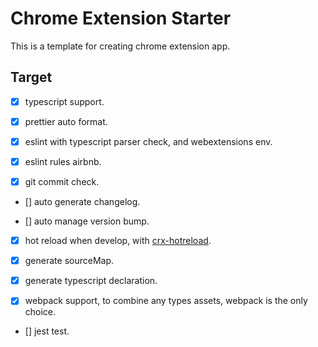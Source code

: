 # Chrome Extension Starter

This is a template for creating chrome extension app.

## Target

- [x] typescript support.

- [x] prettier auto format.

- [x] eslint with typescript parser check, and webextensions env.

- [x] eslint rules airbnb.

- [x] git commit check.

- [] auto generate changelog.

- [] auto manage version bump.

- [x] hot reload when develop, with [crx-hotreload](https://github.com/xpl/crx-hotreload).

- [x] generate sourceMap.

- [x] generate typescript declaration.

- [x] webpack support, to combine any types assets, webpack is the only choice.

- [] jest test.
